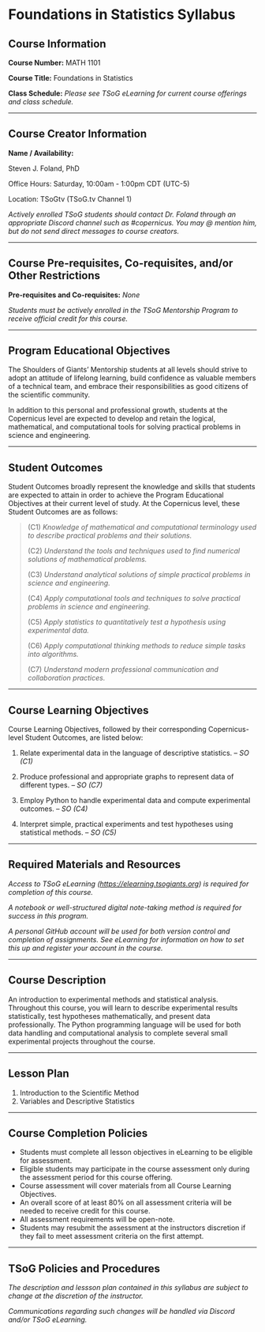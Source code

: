 # Foundations in Statistics Syllabus

## Course Information
**Course Number:** MATH 1101

**Course Title:** Foundations in Statistics

**Class Schedule:** *Please see TSoG eLearning for current course offerings and class schedule.*

----
## Course Creator Information
**Name / Availability:** 

Steven J. Foland, PhD
	
Office Hours: Saturday, 10:00am - 1:00pm CDT (UTC-5)
	
Location: TSoGtv (TSoG.tv Channel 1)

*Actively enrolled TSoG students should contact Dr. Foland through an appropriate Discord channel such as #copernicus. You may @ mention him, but do not send direct messages to course creators.*

----


## Course Pre-requisites, Co-requisites, and/or Other Restrictions
**Pre-requisites and Co-requisites:** *None*

*Students must be actively enrolled in the TSoG Mentorship Program to receive official credit for this course.*

----

## Program Educational Objectives
The Shoulders of Giants’ Mentorship students at all levels should strive to adopt an attitude of lifelong learning, build confidence as valuable members of a technical team, and embrace their responsibilities as good citizens of the scientific community.

In addition to this personal and professional growth, students at the Copernicus level are expected to develop and retain the logical, mathematical, and computational tools for solving practical problems in science and engineering.

----
## Student Outcomes
Student Outcomes broadly represent the knowledge and skills that students are expected to attain in order to achieve the Program Educational Objectives at their current level of study. At the Copernicus level, these Student Outcomes are as follows:

>(C1) *Knowledge of mathematical and computational terminology used to describe practical problems and their solutions.*
>
>(C2) *Understand the tools and techniques used to find numerical solutions of mathematical problems.*
>
>(C3) *Understand analytical solutions of simple practical problems in science and engineering.*
>
>(C4) *Apply computational tools and techniques to solve practical problems in science and engineering.*
>
>(C5) *Apply statistics to quantitatively test a hypothesis using experimental data.*
>
>(C6) *Apply computational thinking methods to reduce simple tasks into algorithms.*
>
>(C7) *Understand modern professional communication and collaboration practices.*

----
## Course Learning Objectives
Course Learning Objectives, followed by their corresponding Copernicus-level Student Outcomes, are listed below:

1. Relate experimental data in the language of descriptive statistics. – *SO (C1)*

2. Produce professional and appropriate graphs to represent data of different types. – *SO (C7)*

3. Employ Python to handle experimental data and compute experimental outcomes. – *SO (C4)*

4. Interpret simple, practical experiments and test hypotheses using statistical methods. – *SO (C5)*

----
## Required Materials and Resources
*Access to TSoG eLearning (https://elearning.tsogiants.org) is required for completion of this course.*

*A notebook or well-structured digital note-taking method is required for success in this program.*

*A personal GitHub account will be used for both version control and completion of assignments. See eLearning for information on how to set this up and register your account in the course.*

----
## Course Description
An introduction to experimental methods and statistical analysis. Throughout this course, you will learn to describe experimental results statistically, test hypotheses mathematically, and present data professionally. The Python programming language will be used for both data handling and computational analysis to complete several small experimental projects throughout the course.

----
## Lesson Plan

1. Introduction to the Scientific Method
2. Variables and Descriptive Statistics

----
## Course Completion Policies
* Students must complete all lesson objectives in eLearning to be eligible for assessment.
* Eligible students may participate in the course assessment only during the assessment period for this course offering.
* Course assessment will cover materials from all Course Learning Objectives.
* An overall score of at least 80% on all assessment criteria will be needed to receive credit for this course.
* All assessment requirements will be open-note.
* Students may resubmit the assessment at the instructors discretion if they fail to meet assessment criteria on the first attempt.

----
## TSoG Policies and Procedures
*The description and lessson plan contained in this syllabus are subject to change at the discretion of the instructor.*

*Communications regarding such changes will be handled via Discord and/or TSoG eLearning.*

